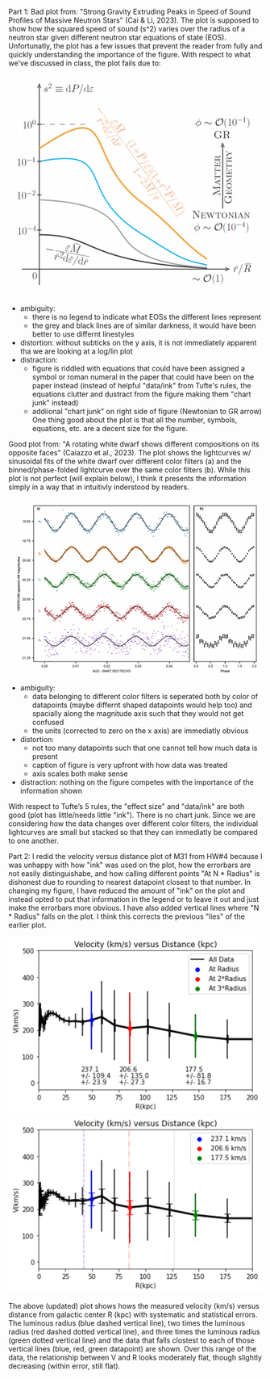 Part 1:
Bad plot from: "Strong Gravity Extruding Peaks in Speed of Sound Profiles of Massive Neutron Stars" (Cai & Li, 2023). The plot is supposed to show how the squared speed of sound (s^2) varies over the radius of a neutron star given different neutron star equations of state (EOS). Unfortunatly, the plot has a few issues that prevent the reader from fully and quickly understanding the importance of the figure. With respect to what we've discussed in class, the plot fails due to:

![alt text](https://github.com/TaliNatan/DSPS_TNatan/blob/main/HW8_TNatan/bad.png?raw=true)
* ambiguity:
   * there is no legend to indicate what EOSs the different lines represent
   * the grey and black lines are of similar darkness, it would have been better to use differnt linestyles
* distortion: without subticks on the y axis, it is not immediately apparent tha we are looking at a log/lin plot
* distraction: 
   * figure is riddled with equations that could have been assigned a symbol or roman numeral in the paper that could have been on the paper instead (instead of helpful "data/ink" from Tufte's rules, the equations clutter and dustract from the figure making them "chart junk" instead)
   * addiional "chart junk" on right side of figure (Newtonian to GR arrow)
One thing good about the plot is that all the number, symbols, equations, etc. are a decent size for the figure.

Good plot from: "A rotating white dwarf shows different compositions on its opposite faces" (Caiazzo et al., 2023). The plot shows the lightcurves w/ sinusoidal fits of the white dwarf over different color filters (a) and the binned/phase-folded lightcurve over the same color filters (b). While this plot is not perfect (will explain below), I think it presents the information simply in a way that in intuitivly inderstood by readers.

![alt text](https://github.com/TaliNatan/DSPS_TNatan/blob/main/HW8_TNatan/good.png?raw=true)

* ambiguity:
  * data belonging to different color filters is seperated both by color of datapoints (maybe differnt shaped datapoints would help too) and spacially along the magnitude axis such that they would not get confused
  * the units (corrected to zero on the x axis) are immediatly obvious
* distortion: 
  * not too many datapoints such that one cannot tell how much data is present
  * caption of figure is very upfront with how data was treated
  * axis scales both make sense
* distraction: nothing on the figure competes with the importance of the information shown
  
With respect to Tufte’s 5 rules, the "effect size" and "data/ink" are both good (plot has little/needs little "ink"). There is no chart junk. Since we are considering how the data changes over different color filters, the individual lightcurves are small but stacked so that they can immediatly be compared to one another.

Part 2:
I redid the velocity versus distance plot of M31 from HW#4 because I was unhappy with how "ink" was used on the plot, how the errorbars are not easily distinguishabe, and how calling different points "At N * Radius" is dishonest due to rounding to nearest datapoint closest to that number. In changing my figure, I have reduced the amount of "ink" on the plot and instead opted to put that information in the legend or to leave it out and just make the errorbars more obvious. I have also added vertical lines where "N * Radius" falls  on the plot. I think this corrects the previous "lies" of the earlier plot.

![alt text](https://github.com/TaliNatan/DSPS_TNatan/blob/main/HW8_TNatan/original.png?raw=true)
![alt text](https://github.com/TaliNatan/DSPS_TNatan/blob/main/HW8_TNatan/update.png?raw=true)


The above (updated) plot shows hows the measured velocity (km/s) versus distance from galactic center R (kpc) with systematic and statistical errors. The luminous radius (blue dashed vertical line), two times the luminous radius (red dashed dotted vertical line), and three times the luminous radius (green dotted vertical line) and the data that falls clostest to each of those vertical lines (blue, red, green datapoint) are shown. Over this range of the data, the relationship between V and R looks moderately flat, though slightly decreasing (within error, still flat).


